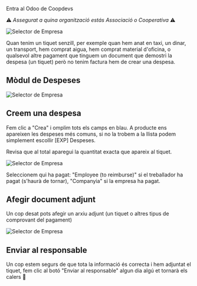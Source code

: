 Entra al Odoo de Coopdevs

:warning: _Assegurat a quina organització estás Associació o Cooperativa_ :warning:

![Selector de Empresa](https://github.com/coopdevs/handbook/wiki/img/selector_company.png)

Quan tenim un tiquet senzill, per exemple quan hem anat en taxi, un dinar, un transport, hem comprat aigua, hem comprat material d'oficina, o qualsevol altre pagament que tinguem un document que demostri la despesa (un tiquet) però no tenim factura hem de crear una despesa.

## Mòdul de Despeses
![Selector de Empresa](https://github.com/coopdevs/handbook/wiki/img/Despeses.gif)

## Creem una despesa 
Fem clic a "Crea" i omplim tots els camps en blau. A producte ens apareixen les despeses més comuns, si no la trobem a la llista podem simplement escollir [EXP] Despeses. 

Revisa que al total aparegui la quantitat exacta que apareix al tiquet.

![Selector de Empresa](https://github.com/coopdevs/handbook/wiki/img/crear_despesa.png)

Seleccionem qui ha pagat: "Employee (to reimburse)" si el treballador ha pagat (s'haurà de tornar), "Companyia" si la empresa ha pagat. 

## Afegir document adjunt

Un cop desat pots afegir un arxiu adjunt (un tiquet o altres tipus de comprovant del pagament)

![Selector de Empresa](https://github.com/coopdevs/handbook/wiki/img/adjuntar_despesa.png)

## Enviar al responsable

Un cop estem segurs de que tota la informació és correcta i hem adjuntat el tiquet, fem clic al botó "Enviar al responsable" algun dia algú et tornarà els calers :grimacing: 

